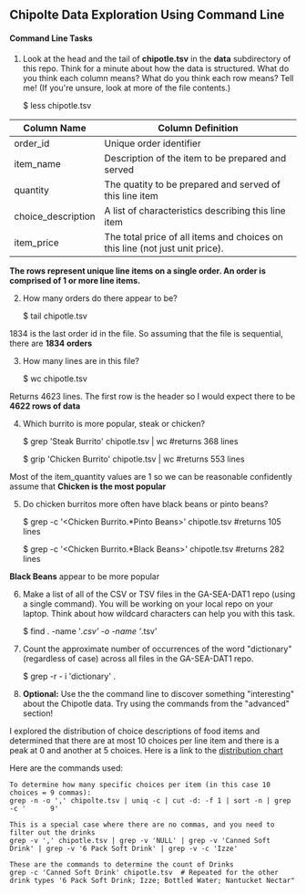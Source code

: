## Chipolte Data Exploration Using Command Line

#### Command Line Tasks

1) Look at the head and the tail of **chipotle.tsv** in the **data** subdirectory of this repo. Think for a minute about how the data is structured. What do you think each column means? What do you think each row means? Tell me! (If you're unsure, look at more of the file contents.)

    $ less chipotle.tsv

|Column Name|Column Definition|
|---|---|
|order_id|Unique order identifier|
|item_name|Description of the item to be prepared and served|
|quantity|The quatity to be prepared and served of this line item|
|choice_description|A list of characteristics describing this line item|
|item_price|The total price of all items and choices on this line (not just unit price).|

**The rows represent unique line items on a single order.  An order is comprised of 1 or more line items.**

2) How many orders do there appear to be?

    $ tail chipotle.tsv 

1834 is the last order id in the file.  So assuming that the file is sequential, there are **1834 orders**

3) How many lines are in this file?

    $ wc chipotle.tsv  
    
Returns 4623 lines.  The first row is the header so I would expect there to be **4622 rows of data**

4) Which burrito is more popular, steak or chicken?

    $ grep 'Steak Burrito' chipotle.tsv | wc           #returns 368 lines

    $ grip 'Chicken Burrito' chipotle.tsv | wc         #returns 553 lines

Most of the item_quantity values are 1 so we can be reasonable confidently assume that **Chicken is the most popular**

5) Do chicken burritos more often have black beans or pinto beans?

    $ grep -c '\<Chicken Burrito.*Pinto Beans\>' chipotle.tsv     #returns 105 lines

    $ grep -c '\<Chicken Burrito.*Black Beans\>' chipotle.tsv     #returns 282 lines

**Black Beans** appear to be more popular

6) Make a list of all of the CSV or TSV files in the GA-SEA-DAT1 repo (using a single command). You will be working on your local repo on your laptop.  Think about how wildcard characters can help you with this task.

    $ find . -name '*.csv' -o -name '*.tsv'

7) Count the approximate number of occurrences of the word "dictionary" (regardless of case) across all files in the GA-SEA-DAT1 repo.

    $ grep -r - i 'dictionary' .

8) **Optional:** Use the the command line to discover something "interesting" about the Chipotle data. Try using the commands from the "advanced" section!

I explored the distribution of choice descriptions of food items and determined that there are at most 10 choices per line item and there is a peak at 0 and another at 5 choices.  Here is a link to the [distribution chart](https://github.com/wayneheller/GA-DataScience/blob/master/Chipotle.xlsx)

Here are the commands used:

    To determine how many specific choices per item (in this case 10 choices = 9 commas):
    grep -n -o ',' chipolte.tsv | uniq -c | cut -d: -f 1 | sort -n | grep -c '      9'
    
    This is a special case where there are no commas, and you need to filter out the drinks
    grep -v ',' chipotle.tsv | grep -v 'NULL' | grep -v 'Canned Soft Drink' | grep -v '6 Pack Soft Drink' | grep -v -c 'Izze'
    
    These are the commands to determine the count of Drinks
    grep -c 'Canned Soft Drink' chipotle.tsv  # Repeated for the other drink types '6 Pack Soft Drink; Izze; Bottled Water; Nantucket Nectar"
    
    

